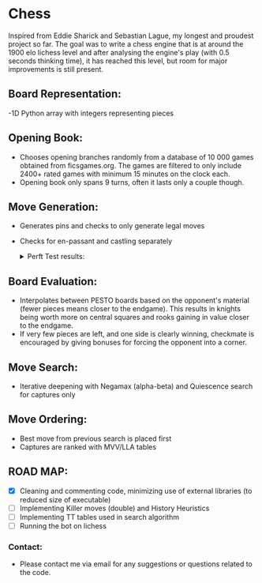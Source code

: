# Chess
Inspired from Eddie Sharick and Sebastian Lague, my longest and proudest project so far.
The goal was to write a chess engine that is at around the 1900 elo lichess level and after analysing the engine's play
(with 0.5 seconds thinking time), it has reached this level, but room for major improvements is still present.

## Board Representation: 
-1D Python array with integers representing pieces

## Opening Book: 
- Chooses opening branches randomly from a database of 10 000 games obtained from ficsgames.org. The games are filtered 
  to only include 2400+ rated games with minimum 15 minutes on the clock each.
- Opening book only spans 9 turns, often it lasts only a couple though.

## Move Generation: 
- Generates pins and checks to only generate legal moves
- Checks for en-passant and castling separately

  <details>
  
  <summary> Perft Test results: </summary>
  Processor: 1,6 GHz Dual-Core Intel Core i5

  - Starting position:
    - Ply 5 in 15.4 s, 315 KNodes/s using CPython
    - Ply 5 in 3.07 s, 1.58 MNodes/s using PyPy3 

  - Middle-game position (Kiwipete):
    - Ply 4 in 10.4 s, 392 KNodes/s using CPython
    - Ply 4 in 3.16 s, 1.28 MNodes/s using PyPy3 

  - Endgame position (FEN: 8/2p5/3p4/KP5r/1R3p1k/8/4P1P1/8 w - -):
    - Ply 5 in 4.3 s, 156 KNodes/s using CPython
    - Ply 5 in 1.74 s, 387 KNodes/s using PyPy3 

  Note: 
    - These results include updating the Zobrist hashes
    - Cython compilations falls in between PyPy and Cpython

  </details>

## Board Evaluation: 
- Interpolates between PESTO boards based on the opponent's material (fewer pieces means closer to the endgame). 
  This results in knights being worth more on central squares and rooks gaining in value closer to the endgame.
- If very few pieces are left, and one side is clearly winning, checkmate is encouraged by giving bonuses for forcing
  the opponent into a corner.

## Move Search: 
- Iterative deepening with Negamax (alpha-beta) and Quiescence search for captures only

## Move Ordering: 
- Best move from previous search is placed first
- Captures are ranked with MVV/LLA tables

## ROAD MAP:
- [X] Cleaning and commenting code, minimizing use of external libraries (to reduced size of executable)
- [ ] Implementing Killer moves (double) and History Heuristics
- [ ] Implementing TT tables used in search algorithm
- [ ] Running the bot on lichess

### Contact: 
- Please contact me via email for any suggestions or questions related to the code.


